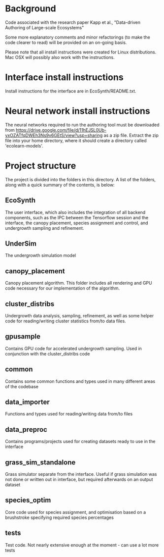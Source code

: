 # Background

Code associated with the research paper Kapp et al., "Data-driven Authoring of Large-scale Ecosystems" 

Some more explanatory comments and minor refactorings (to make the code clearer to read) will be provided on an on-going basis.

Please note that all install instructions were created for Linux distributions. Mac OSX will possibly also work with the instructions.

# Interface install instructions

Install instructions for the interface are in EcoSynth/README.txt.

# Neural network install instructions

The neural networks required to run the authoring tool must be downloaded from https://drive.google.com/file/d/11hEJSL0Ub-yxOZATfqDWEh3Ns9v6GEtS/view?usp=sharing as a zip file. Extract the zip file into your home directory, where it should create a directory called 'ecolearn-models'.

# Project structure

The project is divided into the folders in this directory. A list of the folders, along with a quick summary of the contents, is below:

## EcoSynth

The user interface, which also includes the integration of all backend components, such as the IPC between the Tensorflow session and the interface, the canopy placement, species assignment and control, and undergrowth sampling and refinement.

## UnderSim

The undergrowth simulation model

## canopy\_placement

Canopy placement algorithm. This folder includes all rendering and GPU code necessary for our implementation of the algorithm.

## cluster\_distribs

Undergrowth data analysis, sampling, refinement, as well as some helper code for reading/writing cluster statistics from/to data files.

## gpusample

Contains GPU code for accelerated undergrowth sampling. Used in conjunction with the cluster\_distribs code

## common

Contains some common functions and types used in many different areas of the codebase

## data\_importer

Functions and types used for reading/writing data from/to files

## data\_preproc

Contains programs/projects used for creating datasets ready to use in the interface

## grass\_sim\_standalone

Grass simulator separate from the interface. Useful if grass simulation was not done or written out in interface, but required
afterwards on an output dataset

## species\_optim

Core code used for species assignment, and optimisation based on a brushstroke specifying required species percentages

## tests

Test code. Not nearly extensive enough at the moment - can use a lot more tests

